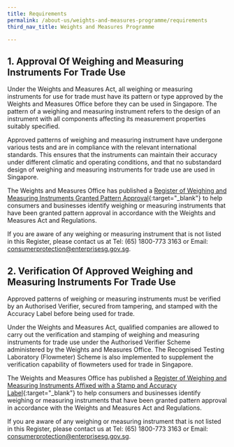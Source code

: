 ```yaml
---
title: Requirements
permalink: /about-us/weights-and-measures-programme/requirements
third_nav_title: Weights and Measures Programme

---
```


## 1. Approval Of Weighing and Measuring Instruments For Trade Use

Under the Weights and Measures Act, all weighing or measuring instruments for use for trade must have its pattern or type approved by the Weights and Measures Office before they can be used in Singapore. The pattern of a weighing and measuring instrument refers to the design of an instrument with all components affecting its measurement properties suitably specified.

Approved patterns of weighing and measuring instrument have undergone various tests and are in compliance with the relevant international standards. This ensures that the instruments can maintain their accuracy under different climatic and operating conditions, and that no substandard design of weighing and measuring instruments for trade use are used in Singapore.

The Weights and Measures Office has published a [Register of Weighing and Measuring Instruments Granted Pattern Approval](https://cpsa.enterprisesg.gov.sg/totalagility/forms/cpssite/PUBSearchGPA.form){:target="_blank"} to help consumers and businesses identify weighing or measuring instruments that have been granted pattern approval in accordance with the Weights and Measures Act and Regulations. 

If you are aware of any weighing or measuring instrument that is not listed in this Register, please contact us at Tel: (65) 1800-773 3163 or Email: <consumerprotection@enterprisesg.gov.sg>.

## 2. Verification Of Approved Weighing and Measuring Instruments For Trade Use

Approved patterns of weighing or measuring instruments must be verified by an Authorised Verifier, secured from tampering, and stamped with the Accuracy Label
before being used for trade.

Under the Weights and Measures Act, qualified companies are allowed to carry out the verification and stamping of weighing and measuring instruments for trade use 
under the Authorised Verifier Scheme administered by the Weights and Measures Office. The Recognised Testing Laboratory (Flowmeter) Scheme is also implemented to 
supplement the verification capability of flowmeters used for trade in Singapore.

The Weights and Measures Office has published a [Register of Weighing and Measuring Instruments Affixed with a Stamp and
Accuracy Label](https://cpsa.enterprisesg.gov.sg/totalagility/forms/cpssite/PUBSearchWMI.form){:target="_blank"} to help consumers and businesses identify weighing
or measuring instruments that have been granted pattern approval in accordance with the Weights and Measures Act and Regulations.

If you are aware of any weighing or measuring instrument that is not listed in this Register, please contact us at Tel: (65) 1800-773 3163 or Email: <consumerprotection@enterprisesg.gov.sg>.
